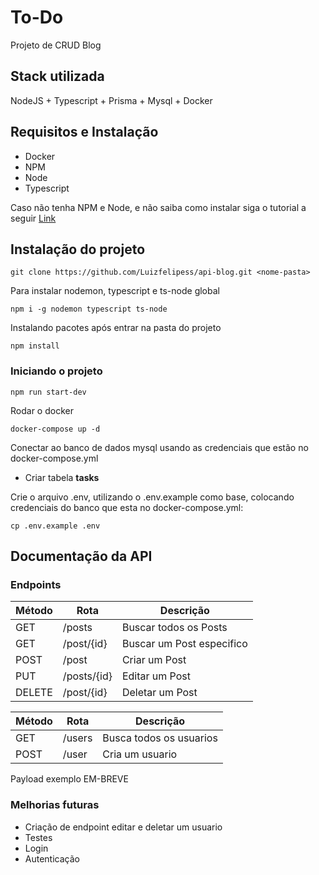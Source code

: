 
# To-Do
Projeto de CRUD Blog 



## Stack utilizada
NodeJS + Typescript + Prisma + Mysql + Docker



## Requisitos e Instalação

- Docker
- NPM
- Node
- Typescript

Caso não tenha NPM e Node, e não saiba como instalar siga o tutorial a seguir 
[Link](https://balta.io/blog/node-npm-instalacao-configuracao-e-primeiros-passos)

## Instalação do projeto

```
git clone https://github.com/Luizfelipess/api-blog.git <nome-pasta>
```

Para instalar nodemon, typescript e ts-node global
```
npm i -g nodemon typescript ts-node
```

Instalando pacotes após entrar na pasta do projeto
```
npm install
```

### Iniciando o projeto
```
npm run start-dev
```

Rodar o docker 
```
docker-compose up -d
```

Conectar ao banco de dados mysql usando as credenciais que estão no docker-compose.yml
- Criar tabela **tasks**

Crie o arquivo .env, utilizando o .env.example como base, colocando credenciais do banco que esta no docker-compose.yml:
```
cp .env.example .env
```

## Documentação da API

### Endpoints
| Método | Rota | Descrição |
| -------|-------|--------- |
| GET    | /posts      | Buscar todos os Posts|
| GET    | /post/{id} | Buscar um Post especifico|
| POST   | /post | Criar um Post|
| PUT    | /posts/{id} | Editar um Post|
| DELETE | /post/{id} | Deletar um Post|

|Método | Rota | Descrição|
| ------| ------| --------|
|GET    | /users| Busca todos os usuarios|
|POST   | /user| Cria um usuario| 

Payload exemplo EM-BREVE

### Melhorias futuras
- Criação de endpoint editar e deletar um usuario
- Testes
- Login
- Autenticação
